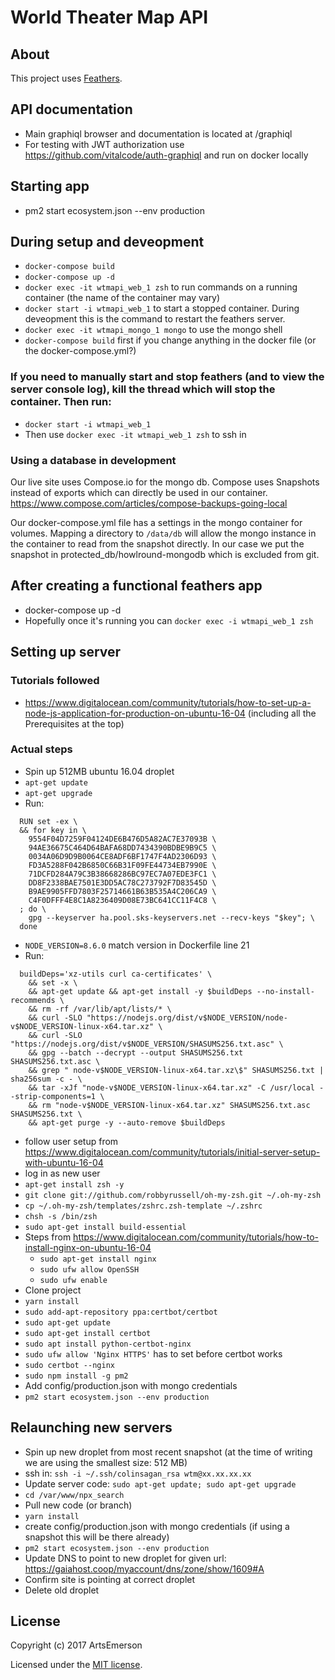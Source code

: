 # World Theater Map API

## About

This project uses [Feathers](http://feathersjs.com).

## API documentation

- Main graphiql browser and documentation is located at /graphiql
- For testing with JWT authorization use https://github.com/vitalcode/auth-graphiql and run on docker locally

## Starting app

- pm2 start ecosystem.json --env production

## During setup and deveopment

- `docker-compose build`
- `docker-compose up -d`
- `docker exec -it wtmapi_web_1 zsh` to run commands on a running container (the name of the container may vary)
- `docker start -i wtmapi_web_1` to start a stopped container. During deveopment this is the command to restart the feathers server.
- `docker exec -it wtmapi_mongo_1 mongo` to use the mongo shell
- `docker-compose build` first if you change anything in the docker file (or the docker-compose.yml?)

### If you need to manually start and stop feathers (and to view the server console log), kill the thread which will stop the container. Then run:

- `docker start -i wtmapi_web_1`
- Then use `docker exec -it wtmapi_web_1 zsh` to ssh in

### Using a database in development

Our live site uses Compose.io for the mongo db. Compose uses Snapshots instead of exports which can directly be used in our container. https://www.compose.com/articles/compose-backups-going-local

Our docker-compose.yml file has a settings in the mongo container for volumes. Mapping a directory to `/data/db` will allow the mongo instance in the container to read from the snapshot directly. In our case we put the snapshot in protected_db/howlround-mongodb which is excluded from git.

## After creating a functional feathers app

- docker-compose up -d
- Hopefully once it's running you can ``docker exec -i wtmapi_web_1 zsh``

## Setting up server

### Tutorials followed

- https://www.digitalocean.com/community/tutorials/how-to-set-up-a-node-js-application-for-production-on-ubuntu-16-04 (including all the Prerequisites at the top)

### Actual steps

- Spin up 512MB ubuntu 16.04 droplet
- `apt-get update`
- `apt-get upgrade`
- Run:
```
  RUN set -ex \
  && for key in \
    9554F04D7259F04124DE6B476D5A82AC7E37093B \
    94AE36675C464D64BAFA68DD7434390BDBE9B9C5 \
    0034A06D9D9B0064CE8ADF6BF1747F4AD2306D93 \
    FD3A5288F042B6850C66B31F09FE44734EB7990E \
    71DCFD284A79C3B38668286BC97EC7A07EDE3FC1 \
    DD8F2338BAE7501E3DD5AC78C273792F7D83545D \
    B9AE9905FFD7803F25714661B63B535A4C206CA9 \
    C4F0DFFF4E8C1A8236409D08E73BC641CC11F4C8 \
  ; do \
    gpg --keyserver ha.pool.sks-keyservers.net --recv-keys "$key"; \
  done
```
- `NODE_VERSION=8.6.0` match version in Dockerfile line 21
- Run:
```
  buildDeps='xz-utils curl ca-certificates' \
    && set -x \
    && apt-get update && apt-get install -y $buildDeps --no-install-recommends \
    && rm -rf /var/lib/apt/lists/* \
    && curl -SLO "https://nodejs.org/dist/v$NODE_VERSION/node-v$NODE_VERSION-linux-x64.tar.xz" \
    && curl -SLO "https://nodejs.org/dist/v$NODE_VERSION/SHASUMS256.txt.asc" \
    && gpg --batch --decrypt --output SHASUMS256.txt SHASUMS256.txt.asc \
    && grep " node-v$NODE_VERSION-linux-x64.tar.xz\$" SHASUMS256.txt | sha256sum -c - \
    && tar -xJf "node-v$NODE_VERSION-linux-x64.tar.xz" -C /usr/local --strip-components=1 \
    && rm "node-v$NODE_VERSION-linux-x64.tar.xz" SHASUMS256.txt.asc SHASUMS256.txt \
    && apt-get purge -y --auto-remove $buildDeps
```
- follow user setup from https://www.digitalocean.com/community/tutorials/initial-server-setup-with-ubuntu-16-04
- log in as new user
- `apt-get install zsh -y`
- `git clone git://github.com/robbyrussell/oh-my-zsh.git ~/.oh-my-zsh`
- `cp ~/.oh-my-zsh/templates/zshrc.zsh-template ~/.zshrc`
- `chsh -s /bin/zsh`
- `sudo apt-get install build-essential`
- Steps from https://www.digitalocean.com/community/tutorials/how-to-install-nginx-on-ubuntu-16-04
  - `sudo apt-get install nginx`
  - `sudo ufw allow OpenSSH`
  - `sudo ufw enable`
- Clone project
- `yarn install`
- `sudo add-apt-repository ppa:certbot/certbot`
- `sudo apt-get update`
- `sudo apt-get install certbot`
- `sudo apt install python-certbot-nginx`
- `sudo ufw allow 'Nginx HTTPS'` has to set before certbot works
- `sudo certbot --nginx`
- `sudo npm install -g pm2`
- Add config/production.json with mongo credentials
- `pm2 start ecosystem.json --env production`

## Relaunching new servers

- Spin up new droplet from most recent snapshot (at the time of writing we are using the smallest size: 512 MB)
- ssh in: `ssh -i ~/.ssh/colinsagan_rsa wtm@xx.xx.xx.xx`
- Update server code: `sudo apt-get update; sudo apt-get upgrade`
- `cd /var/www/npx_search`
- Pull new code (or branch)
- `yarn install`
- create config/production.json with mongo credentials (if using a snapshot this will be there already)
- `pm2 start ecosystem.json --env production`
- Update DNS to point to new droplet for given url: https://gaiahost.coop/myaccount/dns/zone/show/1609#A
- Confirm site is pointing at correct droplet
- Delete old droplet

## License

Copyright (c) 2017 ArtsEmerson

Licensed under the [MIT license](LICENSE).
